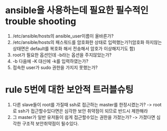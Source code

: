 # ansible을 사용하는데 필요한 필수적인 trouble shooting
1. /etc/ansible/hosts의 ansible_user이름이 올바른가?
2. /etc/ansible/hosts의 패스워드를 암호화한 상태로 입력했는가?(암호화 하지않는 상태면은 default를 복호화 해서 전송해서 암호가 이상해지기도 함)
3. root가 필요한 옵션인데 -b라는 옵션을 주지않았는가?
4. -b 다음에 -K 대신에 -k를 입력하였는가?
5. 접속한 user가 sudo 권한을 가지지 못했는가?

# rule 5번에 대한 보안적 트러블슈팅
1. 다른 slave들이 root를 가질때 ssh로 접근하는 master를 한정시켰는가? -> root로 ssh가 접근할수있다면은 심각한 보안 취약점이 되므로 반드시 제한해라
2. 그 master가 일반 유저들이 쉽게 접근할수있는 권한을 가졌는가? -> 가졌다면 심각한 구조적 보안취약점이 될수있다. 
